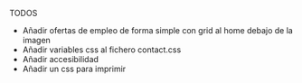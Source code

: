 TODOS
- Añadir ofertas de empleo de forma simple con grid al home debajo de la imagen
- Añadir variables css al fichero contact.css
- Añadir accesibilidad
- Añadir un css para imprimir